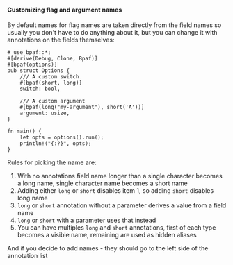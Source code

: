 #### Customizing flag and argument names

By default names for flag names are taken directly from the field names so usually you don't
have to do anything about it, but you can change it with annotations on the fields themselves:

```no_run
# use bpaf::*;
#[derive(Debug, Clone, Bpaf)]
#[bpaf(options)]
pub struct Options {
    /// A custom switch
    #[bpaf(short, long)]
    switch: bool,

    /// A custom argument
    #[bpaf(long("my-argument"), short('A'))]
    argument: usize,
}

fn main() {
    let opts = options().run();
    println!("{:?}", opts);
}
```

Rules for picking the name are:

1. With no annotations field name longer than a single character becomes a long name,
   single character name becomes a short name
2. Adding either `long` or `short` disables item 1, so adding `short` disables long name
3. `long` or `short` annotation without a parameter derives a value from a field name
4. `long` or `short` with a parameter uses that instead
5. You can have multiples `long` and `short` annotations, first of each type becomes a
   visible name, remaining are used as hidden aliases

And if you decide to add names - they should go to the left side of the annotation list

